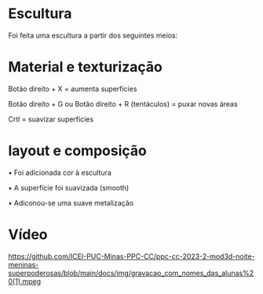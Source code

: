 # Escultura

Foi feita uma escultura a partir dos seguintes meios:

# Material e texturização

Botão direito + X = aumenta superfícies

Botão direito + G ou Botão direito + R (tentáculos) = puxar novas áreas 

Crtl = suavizar superfícies

# layout e composição

• Foi adicionada cor à escultura 

• A superfície foi suavizada (smooth)

• Adiconou-se uma suave metalização 

# Vídeo

https://github.com/ICEI-PUC-Minas-PPC-CC/ppc-cc-2023-2-mod3d-noite-meninas-superpoderosas/blob/main/docs/img/gravacao_com_nomes_das_alunas%20(1).mpeg
